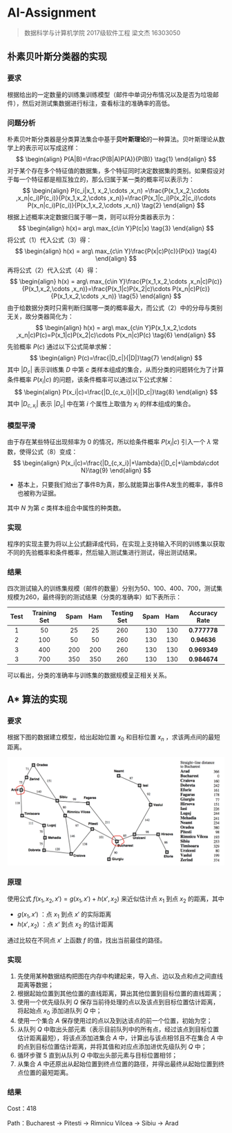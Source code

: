 # AI-Assignment

> 数据科学与计算机学院 2017级软件工程 梁文杰 16303050

## 朴素贝叶斯分类器的实现

### 要求

根据给出的一定数量的训练集训练模型（邮件中单词分布情况以及是否为垃圾邮件），然后对测试集数据进行标注，查看标注的准确率的高低。

### 问题分析

朴素贝叶斯分类器是分类算法集合中基于**贝叶斯理论**的一种算法。贝叶斯理论从数学上的表示可以写成这样：
$$
\begin{align} 
P(A|B)=\frac{P(B|A)P(A)}{P(B)} \tag{1}
\end{align}
$$
对于某个存在多个特征值的数据集，多个特征同时决定数据集的类别。如果假设对于每一个特征都是相互独立的，那么归属于某一类的概率可以表示为：
$$
\begin{align} 
P(c_i|x_1, x_2,\cdots ,x_n) =\frac{P(x_1,x_2,\cdots ,x_n|c_i)P(c_i)}{P(x_1,x_2,\cdots ,x_n)}=\frac{P(x_1|c_i)P(x_2|c_i)\cdots P(x_n|c_i)P(c_i)}{P(x_1,x_2,\cdots ,x_n)} \tag{2}
\end{align}
$$
根据上述概率决定数据归属于哪一类，则可以将分类器表示为：
$$
\begin{align}
h(x)= arg\ max_{c\in Y}P(c|x) \tag{3}
\end{align}
$$
将公式（1）代入公式（3）得：
$$
\begin{align}
h(x) = arg\ max_{c\in Y}\frac{P(x|c)P(c)}{P(x)} \tag{4} 
\end{align}
$$
再将公式（2）代入公式（4）得：
$$
\begin{align}
h(x) = arg\ max_{c\in Y}\frac{P(x_1,x_2,\cdots ,x_n|c)P(c)}{P(x_1,x_2,\cdots ,x_n)}=\frac{P(x_1|c)P(x_2|c)\cdots P(x_n|c)P(c)}{P(x_1,x_2,\cdots ,x_n)} \tag{5}
\end{align}
$$
由于给数据分类时只需判断归属哪一类的概率最大，而公式（2）中的分母与类别无关，故分类器简化为：
$$
\begin{align}
h(x) = arg\ max_{c\in Y}P(x_1,x_2,\cdots ,x_n|c)P(c)=P(x_1|c)P(x_2|c)\cdots P(x_n|c)P(c) \tag{6}
\end{align}
$$
先验概率 $P(c)$ 通过以下公式简单求解：
$$
\begin{align}
P(c)=\frac{|D_c|}{|D|}\tag{7}
\end{align}
$$
其中 $|D_c|$ 表示训练集 $D$ 中第 $c$ 类样本组成的集合，从而分类的问题转化为了计算条件概率 $P(x_i|c)$ 的问题，该条件概率可以通过以下公式求解：
$$
\begin{align}
P(x_i|c)=\frac{|D_{c,x_i}|}{|D_c|}\tag{8}
\end{align}
$$
其中 $|D_{c,x_i}|$ 表示 $|D_c|$ 中在第 $i$ 个属性上取值为 $x_i$ 的样本组成的集合。

### 模型平滑

由于存在某些特征出现频率为 0 的情况，所以给条件概率 $P(x_i|c)$ 引入一个 $\lambda$ 常数，使得公式（8）变成：
$$
\begin{align}
P(x_i|c)=\frac{|D_{c,x_i}|+\lambda}{|D_c|+\lambda\cdot N}\tag{9}
\end{align}
$$

- 基本上，只要我们给出了事件B为真，那么就能算出事件A发生的概率，事件B也被称为证据。

其中 $N$ 为第 $c$ 类样本组合中属性的种类数。

### 实现

程序的实现主要为将以上公式翻译成代码，在实现上支持输入不同的训练集以获取不同的先验概率和条件概率，然后输入测试集进行测试，得出测试结果。

### 结果

四次测试输入的训练集规模（邮件的数量）分别为50、100、400、700，测试集规模为260，最终得到的测试结果（分类的准确率）如下表所示：

| Test | Training Set | Spam | Ham  | Testing Set | Spam | Ham  | Accuracy Rate |
| :--: | :----------: | :--: | :--: | :---------: | :--: | :--: | :-----------: |
|  1   |      50      |  25  |  25  |     260     | 130  | 130  | **0.777778**  |
|  2   |     100      |  50  |  50  |     260     | 130  | 130  |  **0.94636**  |
|  3   |     400      | 200  | 200  |     260     | 130  | 130  | **0.969349**  |
|  3   |     700      | 350  | 350  |     260     | 130  | 130  | **0.984674**  |

可以看出，分类的准确率与训练集的数据规模呈正相关关系。

<div STYLE="page-break-after: always;"></div>

## A\* 算法的实现

### 要求

根据下图的数据建立模型，给出起始位置 $x_0$ 和目标位置 $x_n$ ，求该两点间的最短距离。

![](./AStar/img/AStar.png)

### 原理

使用公式 $f(x_1, x_2, x') = g(x_1, x') + h(x', x_2)$ 来近似估计点 $x_1$ 到点 $x_2$ 的距离，其中

- $g(x_1, x')$ ：点 $x_1$ 到点 $x'$ 的实际距离
- $h(x', x_2)$ ：点 $x‘$ 到点 $x_2$ 的估计距离

通过比较在不同点 $x'$ 上函数 $f$ 的值，找出当前最佳的路径。

### 实现

1. 先使用某种数据结构把图在内存中构建起来，导入点、边以及点和点之间直线距离等数据；
2. 根据起始位置到其他位置的直线距离，算出其他位置到目标位置的直线距离；
3. 使用一个优先级队列 $Q$ 保存当前待处理的点以及该点到目标位置估计距离，将起始点 $x_0$ 添加进队列 $Q$ 中；
4. 使用一个集合 $A$ 保存使用过的点以及到达该点的前一个位置，初始为空；
5. 从队列 $Q$ 中取出头部元素（表示目前队列中的所有点，经过该点到目标位置估计距离最短），将该点添加进集合 $A$ 中，计算出与该点相邻且不在集合 $A$ 中的点到目标位置估计距离，并将其值和对应点添加进优先级队列 $Q$ 中；
6. 循环步骤 $5$ 直到从队列 $Q$ 中取出头部元素与目标位置相邻；
7. 从集合 $A$ 中还原出从起始位置到终点位置的路径，并得出最终从起始位置到终点位置的最短距离。

### 结果

Cost：418

Path：Bucharest -> Pitesti -> Rimnicu Vilcea -> Sibiu -> Arad